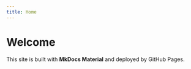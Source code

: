 ```yaml
---
title: Home
---
```

# Welcome

This site is built with **MkDocs Material** and deployed by GitHub Pages. 
